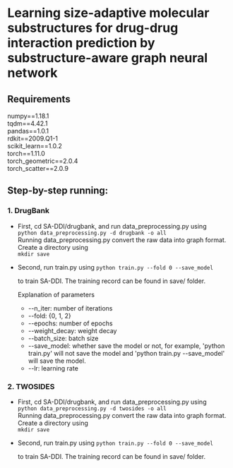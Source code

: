 # Learning size-adaptive molecular substructures for drug-drug interaction prediction by substructure-aware graph neural network

## Requirements  

numpy==1.18.1 \
tqdm==4.42.1 \
pandas==1.0.1 \
rdkit==2009.Q1-1 \
scikit_learn==1.0.2 \
torch==1.11.0 \
torch_geometric==2.0.4 \
torch_scatter==2.0.9

## Step-by-step running:  
### 1. DrugBank
- First, cd SA-DDI/drugbank, and run data_preprocessing.py using  
  `python data_preprocessing.py -d drugbank -o all`  
  Running data_preprocessing.py convert the raw data into graph format. \
   Create a directory using \
  `mkdir save`  
- Second, run train.py using 
  `python train.py --fold 0 --save_model` 

  to train SA-DDI. The training record can be found in save/ folder.

  Explanation of parameters

  - --n_iter: number of iterations
  - --fold: {0, 1, 2}
  - --epochs: number of epochs
  - --weight_decay: weight decay
  - --batch_size: batch size
  - --save_model: whether save the model or not, for example, 'python train.py' will not save the model and 'python train.py --save_model' will save the model.
  - --lr: learning rate
### 2. TWOSIDES
- First, cd SA-DDI/drugbank, and run data_preprocessing.py using  
  `python data_preprocessing.py -d twosides -o all`   
  Running data_preprocessing.py convert the raw data into graph format.
  Create a directory using \
  `mkdir save`
- Second, run train.py using 
  `python train.py --fold 0 --save_model` 

  to train SA-DDI. The training record can be found in save/ folder.
